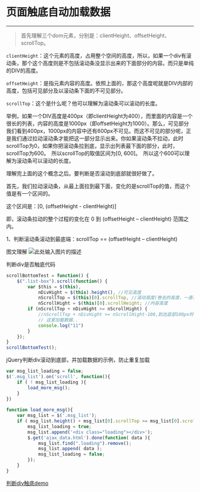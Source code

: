 # 页面触底自动加载数据

---
> 首先理解三个dom元素，分别是：clientHeight、offsetHeight、scrollTop。

`clientHeight`：这个元素的高度，占用整个空间的高度，所以，如果一个div有滚动条，那个这个高度则是不包括滚动条没显示出来的下面部分的内容。而只是单纯的DIV的高度。

`offsetHeight`：是指元素内容的高度。依照上面的，那这个高度呢就是DIV内部的高度，包括可见部分及以滚动条下面的不可见部分。

`scrollTop`：这个是什么呢？他可以理解为滚动条可以滚动的长度。

举例，如果一个DIV高度是400px（即clientHeight为400），而里面的内容是一个很长的列表，内容的高度是1000px（即offsetHeight为1000）。那么，可见部分我们看到400px，1000px的内容中还有600px不可见。而这不可见的部分呢，正是我们通过拉动滚动条才能把这一部分显示出来。你如果滚动条不拉动，此时scrollTop为0，如果你把滚动条拉到底，显示出列表最下面的部分，此时，scrollTop为600。　所以scrollTop的取值区间为[0, 600]。　所以这个600可以理解为滚动条可以滚动的长度。

理解完上面的这个概念之后。要判断是否滚动到底部就很好做了。

首先，我们拉动滚动条，从最上面拉到最下面，变化的是scrollTop的值，而这个值是有一个区间的。

这个区间是：[0, (offsetHeight - clientHeight)]

即，滚动条拉动的整个过程的变化在 0 到 (offsetHeight – clientHeight) 范围之内。

1、判断滚动条滚动到最底端：scrollTop == (offsetHeight – clientHeight)

图文理解
![此处输入图片的描述][1]


  [1]: https://ws1.sinaimg.cn/large/7ae924b5gy1fiq4u2dhplj20vs0idgmb.jpg
  
 判断div是否触底代码
``` javascript
scrollBottomTest = function() {
    $(".list-box").scroll(function() {
        var $this = $(this),
            nDivHight = $(this).height(), //可见高度  
            nScrollTop = $(this)[0].scrollTop, //滚动高度(卷去的高度，一直在变)
            nScrollHight = $(this)[0].scrollHeight; //内容高度  
        if (nScrollTop + nDivHight >= nScrollHight) { 
            //nScrollTop + nDivHight >= nScrollHight-100,到达底部100px时,加载新内容 
            // 这里加载数据..  
            console.log("11")
        }
    });
}
scrollBottomTest();
```

jQuery判断div滚动到底部，并加载数据的示例，防止重复加载

``` javascript
var msg_list_loading = false;  
$('.msg_list').on('scroll', function(){  
    if ( ! msg_list_loading ){  
        load_more_msg();  
    }  
})  
      
function load_more_msg(){     
    var msg_list = $('.msg_list');  
    if ( msg_list.height() + msg_list[0].scrollTop >= msg_list[0].scrollHeight - 60 ) {   
        msg_list_loading = true;  
        msg_list.append('<div class="loading"></div>');  
        $.get('ajax_data.html').done(function( data ){   
            msg_list.find(".loading").remove();  
            msg_list.append( data );  
            msg_list_loading = false;  
        });  
    }   
}   
```

[判断div触底demo](https://liangweibiao.github.io/v-mark/Marklist/NO.14/list-8/index.html)